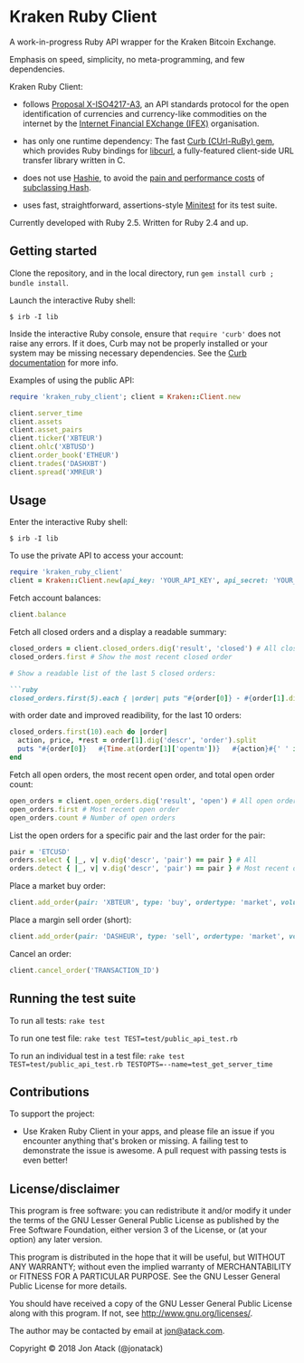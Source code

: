 # Kraken Ruby Client

A work-in-progress Ruby API wrapper for the Kraken Bitcoin Exchange.

Emphasis on speed, simplicity, no meta-programming, and few dependencies.

Kraken Ruby Client:

- follows
[Proposal X-ISO4217-A3](http://www.ifex-project.org/our-proposals/x-iso4217-a3),
an API standards protocol for the open identification of currencies and
currency-like commodities on the internet by the
[Internet Financial EXchange (IFEX)](http://www.ifex-project.org/) organisation.

- has only one runtime dependency:
The fast [Curb (CUrl-RuBy) gem](https://github.com/taf2/curb), which provides
Ruby bindings for [libcurl](https://github.com/curl/curl), a fully-featured
client-side URL transfer library written in C.

- does not use [Hashie](https://github.com/intridea/hashie),
to avoid the [pain and performance costs](http://www.schneems.com/2014/12/15/hashie-considered-harmful.html) of [subclassing Hash](http://tenderlovemaking.com/2014/06/02/yagni-methods-are-killing-me.html).

- uses fast, straightforward, assertions-style
[Minitest](https://github.com/seattlerb/minitest) for its test suite.

Currently developed with Ruby 2.5. Written for Ruby 2.4 and up.

## Getting started

Clone the repository, and in the local directory, run `gem install curb ; bundle install`.

Launch the interactive Ruby shell:
```
$ irb -I lib
```

Inside the interactive Ruby console, ensure that `require 'curb'` does not raise any errors. If it does, Curb may not be properly installed or your system may be missing necessary dependencies. See the [Curb documentation](https://github.com/taf2/curb) for more info.

Examples of using the public API:
```ruby
require 'kraken_ruby_client'; client = Kraken::Client.new

client.server_time
client.assets
client.asset_pairs
client.ticker('XBTEUR')
client.ohlc('XBTUSD')
client.order_book('ETHEUR')
client.trades('DASHXBT')
client.spread('XMREUR')
```

## Usage

Enter the interactive Ruby shell:

```
$ irb -I lib
```

To use the private API to access your account:

```ruby
require 'kraken_ruby_client'
client = Kraken::Client.new(api_key: 'YOUR_API_KEY', api_secret: 'YOUR_API_SECRET')
```

Fetch account balances:

```ruby
client.balance
```

Fetch all closed orders and a display a readable summary:

```ruby
closed_orders = client.closed_orders.dig('result', 'closed') # All closed orders
closed_orders.first # Show the most recent closed order

# Show a readable list of the last 5 closed orders:

```ruby
closed_orders.first(5).each { |order| puts "#{order[0]} - #{order[1].dig('descr', 'order')}" }
```

with order date and improved readibility, for the last 10 orders:

```ruby
closed_orders.first(10).each do |order|
  action, price, *rest = order[1].dig('descr', 'order').split
  puts "#{order[0]}   #{Time.at(order[1]['opentm'])}   #{action}#{' ' if action.size == 3}  #{price[0..4]} #{rest.join(' ')}"
end
```

Fetch all open orders, the most recent open order, and total open order count:

```ruby
open_orders = client.open_orders.dig('result', 'open') # All open orders
open_orders.first # Most recent open order
open_orders.count # Number of open orders
```

List the open orders for a specific pair and the last order for the pair:

```ruby
pair = 'ETCUSD'
orders.select { |_, v| v.dig('descr', 'pair') == pair } # All
orders.detect { |_, v| v.dig('descr', 'pair') == pair } # Most recent order
```

Place a market buy order:
```ruby
client.add_order(pair: 'XBTEUR', type: 'buy', ordertype: 'market', volume: 0.5)
```

Place a margin sell order (short):
```ruby
client.add_order(pair: 'DASHEUR', type: 'sell', ordertype: 'market', volume: 1, leverage: 2)
```

Cancel an order:
```ruby
client.cancel_order('TRANSACTION_ID')
```

## Running the test suite

To run all tests: `rake test`

To run one test file: `rake test TEST=test/public_api_test.rb`

To run an individual test in a test file:
`rake test TEST=test/public_api_test.rb TESTOPTS=--name=test_get_server_time`


## Contributions

To support the project:

* Use Kraken Ruby Client in your apps, and please file an issue if you
encounter anything that's broken or missing. A failing test to demonstrate
the issue is awesome. A pull request with passing tests is even better!

## License/disclaimer

This program is free software: you can redistribute it and/or modify
it under the terms of the GNU Lesser General Public License as published by
the Free Software Foundation, either version 3 of the License, or
(at your option) any later version.

This program is distributed in the hope that it will be useful,
but WITHOUT ANY WARRANTY; without even the implied warranty of
MERCHANTABILITY or FITNESS FOR A PARTICULAR PURPOSE.  See the
GNU Lesser General Public License for more details.

You should have received a copy of the GNU Lesser General Public License
along with this program.  If not, see <http://www.gnu.org/licenses/>.

The author may be contacted by email at jon@atack.com.

Copyright © 2018 Jon Atack (@jonatack)
